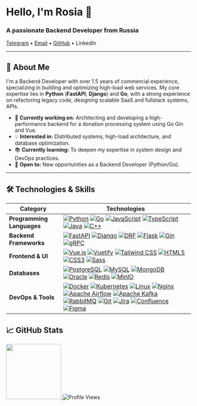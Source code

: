 # Hello, I'm Rosia 👋
### A passionate Backend Developer from Russia

[Telegram](https://t.me/rosiaAI) •
[Email](mailto:egor-udon@mail.ru) •
[GitHub](https://github.com/rosiaAI) •
LinkedIn


---

## 🚀 About Me

I'm a Backend Developer with over 1.5 years of commercial experience, specializing in building and optimizing high-load web services. My core expertise lies in **Python** (**FastAPI**, **Django**) and **Go**, with a strong experience on refactoring legacy code, designing scalable SaaS and fullstack systems, APIs.

- 🔭 **Currently working on:** Architecting and developing a high-performance backend for a donation processing system using Go Gin and Vue.
- 💡 **Interested in:** Distributed systems, high-load architecture, and database optimization.
- 📚 **Currently learning:** To deepen my expertise in system design and DevOps practices.
- 💼 **Open to:** New opportunities as a Backend Developer (Python/Go).

---

## 🛠️ Technologies & Skills

| Category | Technologies |
|----------|--------------|
| **Programming Languages** | [![Python](https://img.shields.io/badge/Python-3776AB?style=flat&logo=python&logoColor=white)]() [![Go](https://img.shields.io/badge/Go-00ADD8?style=flat&logo=go&logoColor=white)]() [![JavaScript](https://img.shields.io/badge/JavaScript-F7DF1E?style=flat&logo=javascript&logoColor=black)]() [![TypeScript](https://img.shields.io/badge/TypeScript-3178C6?style=flat&logo=typescript&logoColor=white)]() [![Java](https://img.shields.io/badge/Java-ED8B00?style=flat&logo=java&logoColor=white)]() [![C++](https://img.shields.io/badge/C++-00599C?style=flat&logo=c%2B%2B&logoColor=white)]() |
| **Backend Frameworks** | [![FastAPI](https://img.shields.io/badge/FastAPI-009688?style=flat&logo=fastapi&logoColor=white)]() [![Django](https://img.shields.io/badge/Django-092E20?style=flat&logo=django&logoColor=white)]() [![DRF](https://img.shields.io/badge/DRF-000000?style=flat&logo=django&logoColor=white)]() [![Flask](https://img.shields.io/badge/Flask-000000?style=flat&logo=flask&logoColor=white)]() [![Gin](https://img.shields.io/badge/Gin-00ADD8?style=flat&logo=go&logoColor=white)]() [![gRPC](https://img.shields.io/badge/gRPC-00ADD8?style=flat&logo=grpc&logoColor=white)]() |
| **Frontend & UI** | [![Vue.js](https://img.shields.io/badge/Vue.js-4FC08D?style=flat&logo=vuedotjs&logoColor=white)]() [![Vuetify](https://img.shields.io/badge/Vuetify-1867C0?style=flat&logo=vuetify&logoColor=white)]() [![Tailwind CSS](https://img.shields.io/badge/Tailwind%20CSS-06B6D4?style=flat&logo=tailwindcss&logoColor=white)]() [![HTML5](https://img.shields.io/badge/HTML5-E34F26?style=flat&logo=html5&logoColor=white)]() [![CSS3](https://img.shields.io/badge/CSS3-1572B6?style=flat&logo=css3&logoColor=white)]() [![Sass](https://img.shields.io/badge/Sass-CC6699?style=flat&logo=sass&logoColor=white)]() |
| **Databases** | [![PostgreSQL](https://img.shields.io/badge/PostgreSQL-316192?style=flat&logo=postgresql&logoColor=white)]() [![MySQL](https://img.shields.io/badge/MySQL-4479A1?style=flat&logo=mysql&logoColor=white)]() [![MongoDB](https://img.shields.io/badge/MongoDB-47A248?style=flat&logo=mongodb&logoColor=white)]() [![Oracle](https://img.shields.io/badge/Oracle-F80000?style=flat&logo=oracle&logoColor=white)]() [![Redis](https://img.shields.io/badge/Redis-DC382D?style=flat&logo=redis&logoColor=white)]() [![MinIO](https://img.shields.io/badge/MinIO-2088FF?style=flat&logo=minio&logoColor=white)]() |
| **DevOps & Tools** | [![Docker](https://img.shields.io/badge/Docker-2496ED?style=flat&logo=docker&logoColor=white)]() [![Kubernetes](https://img.shields.io/badge/Kubernetes-326CE5?style=flat&logo=kubernetes&logoColor=white)]() [![Linux](https://img.shields.io/badge/Linux-FCC624?style=flat&logo=linux&logoColor=black)]() [![Nginx](https://img.shields.io/badge/Nginx-009639?style=flat&logo=nginx&logoColor=white)]() [![Apache Airflow](https://img.shields.io/badge/Apache%20Airflow-017CEE?style=flat&logo=apacheairflow&logoColor=white)]() [![Apache Kafka](https://img.shields.io/badge/Apache%20Kafka-231F20?style=flat&logo=apachekafka&logoColor=white)]() [![RabbitMQ](https://img.shields.io/badge/RabbitMQ-FF6600?style=flat&logo=rabbitmq&logoColor=white)]() [![Git](https://img.shields.io/badge/Git-F05032?style=flat&logo=git&logoColor=white)]() [![Jira](https://img.shields.io/badge/Jira-0052CC?style=flat&logo=jira&logoColor=white)]() [![Confluence](https://img.shields.io/badge/Confluence-172B4D?style=flat&logo=confluence&logoColor=white)]() [![Figma](https://img.shields.io/badge/Figma-F24E1E?style=flat&logo=figma&logoColor=white)]() |

## 📈 GitHub Stats
<a href="https://github.com/rosiaAI">
  <img height="150em" src="https://github-readme-stats.vercel.app/api/top-langs/?username=rosiaAI&layout=compact&theme=dark&hide_border=true" />
</a>
<img src="https://komarev.com/ghpvc/?username=rosia&color=blue" alt="Profile Views" />

